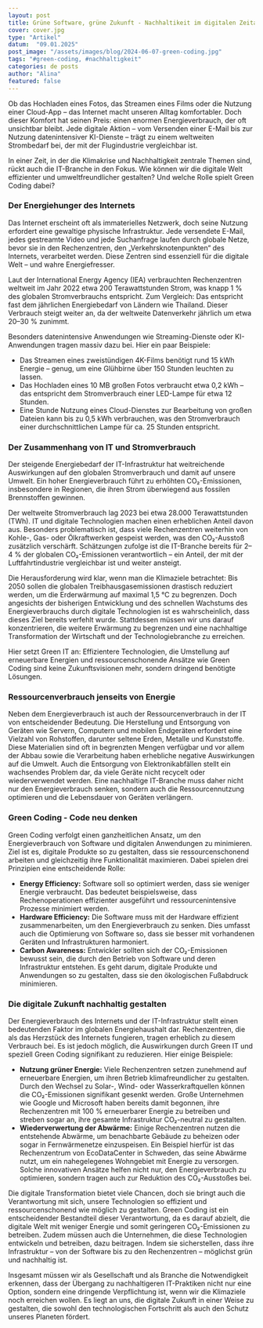 ```yaml
---
layout: post
title: Grüne Software, grüne Zukunft - Nachhaltikeit im digitalen Zeitalter
cover: cover.jpg
type: "Artikel"
datum:  "09.01.2025"
post_image: "/assets/images/blog/2024-06-07-green-coding.jpg"
tags: "#green-coding, #nachhaltigkeit"
categories: de posts
author: "Alina"
featured: false
---
```


Ob das Hochladen eines Fotos, das Streamen eines Films oder die Nutzung einer Cloud-App – das Internet macht unseren Alltag komfortabler. Doch dieser Komfort hat seinen Preis: einen enormen Energieverbrauch, der oft unsichtbar bleibt. Jede digitale Aktion – vom Versenden einer E-Mail bis zur Nutzung datenintensiver KI-Dienste – trägt zu einem weltweiten Strombedarf bei, der mit der Flugindustrie vergleichbar ist.

In einer Zeit, in der die Klimakrise und Nachhaltigkeit zentrale Themen sind, rückt auch die IT-Branche in den Fokus. Wie können wir die digitale Welt effizienter und umweltfreundlicher gestalten? Und welche Rolle spielt Green Coding dabei?

### Der Energiehunger des Internets
Das Internet erscheint oft als immaterielles Netzwerk, doch seine Nutzung erfordert eine gewaltige physische Infrastruktur. Jede versendete E-Mail, jedes gestreamte Video und jede Suchanfrage laufen durch globale Netze, bevor sie in den Rechenzentren, den „Verkehrsknotenpunkten“ des Internets, verarbeitet werden. Diese Zentren sind essenziell für die digitale Welt – und wahre Energiefresser.

Laut der International Energy Agency (IEA) verbrauchten Rechenzentren weltweit im Jahr 2022 etwa 200 Terawattstunden Strom, was knapp 1 % des globalen Stromverbrauchs entspricht. Zum Vergleich: Das entspricht fast dem jährlichen Energiebedarf von Ländern wie Thailand. Dieser Verbrauch steigt weiter an, da der weltweite Datenverkehr jährlich um etwa 20–30 % zunimmt.

Besonders datenintensive Anwendungen wie Streaming-Dienste oder KI-Anwendungen tragen massiv dazu bei. Hier ein paar Beispiele:
<ul>
<li>Das Streamen eines zweistündigen 4K-Films benötigt rund 15 kWh Energie – genug, um eine Glühbirne über 150 Stunden leuchten zu lassen.</li>
<li>Das Hochladen eines 10 MB großen Fotos verbraucht etwa 0,2 kWh – das entspricht dem Stromverbrauch einer LED-Lampe für etwa 12 Stunden.</li>
<li>Eine Stunde Nutzung eines Cloud-Dienstes zur Bearbeitung von großen Dateien kann bis zu 0,5 kWh verbrauchen, was den Stromverbrauch einer durchschnittlichen Lampe für ca. 25 Stunden entspricht.</li></ul>

### Der Zusammenhang von IT und Stromverbrauch
Der steigende Energiebedarf der IT-Infrastruktur hat weitreichende Auswirkungen auf den globalen Stromverbrauch und damit auf unsere Umwelt. Ein hoher Energieverbrauch führt zu erhöhten CO₂-Emissionen, insbesondere in Regionen, die ihren Strom überwiegend aus fossilen Brennstoffen gewinnen.

Der weltweite Stromverbrauch lag 2023 bei etwa 28.000 Terawattstunden (TWh). IT und digitale Technologien machen einen erheblichen Anteil davon aus. Besonders problematisch ist, dass viele Rechenzentren weiterhin von Kohle-, Gas- oder Ölkraftwerken gespeist werden, was den CO₂-Ausstoß zusätzlich verschärft. Schätzungen zufolge ist die IT-Branche bereits für 2–4 % der globalen CO₂-Emissionen verantwortlich – ein Anteil, der mit der Luftfahrtindustrie vergleichbar ist und weiter ansteigt.

Die Herausforderung wird klar, wenn man die Klimaziele betrachtet: Bis 2050 sollen die globalen Treibhausgasemissionen drastisch reduziert werden, um die Erderwärmung auf maximal 1,5 °C zu begrenzen. Doch angesichts der bisherigen Entwicklung und des schnellen Wachstums des Energieverbrauchs durch digitale Technologien ist es wahrscheinlich, dass dieses Ziel bereits verfehlt wurde. Stattdessen müssen wir uns darauf konzentrieren, die weitere Erwärmung zu begrenzen und eine nachhaltige Transformation der Wirtschaft und der Technologiebranche zu erreichen.

Hier setzt Green IT an: Effizientere Technologien, die Umstellung auf erneuerbare Energien und ressourcenschonende Ansätze wie Green Coding sind keine Zukunftsvisionen mehr, sondern dringend benötigte Lösungen.

### Ressourcenverbrauch jenseits von Energie
Neben dem Energieverbrauch ist auch der Ressourcenverbrauch in der IT von entscheidender Bedeutung. Die Herstellung und Entsorgung von Geräten wie Servern, Computern und mobilen Endgeräten erfordert eine Vielzahl von Rohstoffen, darunter seltene Erden, Metalle und Kunststoffe. Diese Materialien sind oft in begrenzten Mengen verfügbar und vor allem der Abbau sowie die Verarbeitung haben erhebliche negative Auswirkungen auf die Umwelt. Auch die Entsorgung von Elektronikabfällen stellt ein wachsendes Problem dar, da viele Geräte nicht recycelt oder wiederverwendet werden. Eine nachhaltige IT-Branche muss daher nicht nur den Energieverbrauch senken, sondern auch die Ressourcennutzung optimieren und die Lebensdauer von Geräten verlängern.

### Green Coding - Code neu denken 
Green Coding verfolgt einen ganzheitlichen Ansatz, um den Energieverbrauch von Software und digitalen Anwendungen zu minimieren. Ziel ist es, digitale Produkte so zu gestalten, dass sie ressourcenschonend arbeiten und gleichzeitig ihre Funktionalität maximieren. Dabei spielen drei Prinzipien eine entscheidende Rolle:
<ul>
<li><b>Energy Efficiency:</b> Software soll so optimiert werden, dass sie weniger Energie verbraucht. Das bedeutet beispielsweise, dass Rechenoperationen effizienter ausgeführt und ressourcenintensive Prozesse minimiert werden.</li>
<li><b>Hardware Efficiency:</b> Die Software muss mit der Hardware effizient zusammenarbeiten, um den Energieverbrauch zu senken. Dies umfasst auch die Optimierung von Software so, dass sie besser mit vorhandenen Geräten und Infrastrukturen harmoniert.</li>
<li><b>Carbon Awareness:</b> Entwickler sollten sich der CO₂-Emissionen bewusst sein, die durch den Betrieb von Software und deren Infrastruktur entstehen. Es geht darum, digitale Produkte und Anwendungen so zu gestalten, dass sie den ökologischen Fußabdruck minimieren.</li></ul>

### Die digitale Zukunft nachhaltig gestalten
Der Energieverbrauch des Internets und der IT-Infrastruktur stellt einen bedeutenden Faktor im globalen Energiehaushalt dar. Rechenzentren, die als das Herzstück des Internets fungieren, tragen erheblich zu diesem Verbrauch bei. Es ist jedoch möglich, die Auswirkungen durch Green IT und speziell Green Coding signifikant zu reduzieren. Hier einige Beispiele:
<ul>
<li><b>Nutzung grüner Energie:</b> Viele Rechenzentren setzen zunehmend auf erneuerbare Energien, um ihren Betrieb klimafreundlicher zu gestalten. Durch den Wechsel zu Solar-, Wind- oder Wasserkraftquellen können die CO₂-Emissionen signifikant gesenkt werden. Große Unternehmen wie Google und Microsoft haben bereits damit begonnen, ihre Rechenzentren mit 100 % erneuerbarer Energie zu betreiben und streben sogar an, ihre gesamte Infrastruktur CO₂-neutral zu gestalten.</li>
<li><b>Wiederverwertung der Abwärme:</b> Einige Rechenzentren nutzen die entstehende Abwärme, um benachbarte Gebäude zu beheizen oder sogar in Fernwärmenetze einzuspeisen. Ein Beispiel hierfür ist das Rechenzentrum von EcoDataCenter in Schweden, das seine Abwärme nutzt, um ein nahegelegenes Wohngebiet mit Energie zu versorgen. Solche innovativen Ansätze helfen nicht nur, den Energieverbrauch zu optimieren, sondern tragen auch zur Reduktion des CO₂-Ausstoßes bei.</li></ul>

Die digitale Transformation bietet viele Chancen, doch sie bringt auch die Verantwortung mit sich, unsere Technologien so effizient und ressourcenschonend wie möglich zu gestalten. Green Coding ist ein entscheidender Bestandteil dieser Verantwortung, da es darauf abzielt, die digitale Welt mit weniger Energie und somit geringeren CO₂-Emissionen zu betreiben. Zudem müssen auch die Unternehmen, die diese Technologien entwickeln und betreiben, dazu beitragen. Indem sie sicherstellen, dass ihre Infrastruktur – von der Software bis zu den Rechenzentren – möglichst grün und nachhaltig ist.

Insgesamt müssen wir als Gesellschaft und als Branche die Notwendigkeit erkennen, dass der Übergang zu nachhaltigeren IT-Praktiken nicht nur eine Option, sondern eine dringende Verpflichtung ist, wenn wir die Klimaziele noch erreichen wollen. Es liegt an uns, die digitale Zukunft in einer Weise zu gestalten, die sowohl den technologischen Fortschritt als auch den Schutz unseres Planeten fördert.






